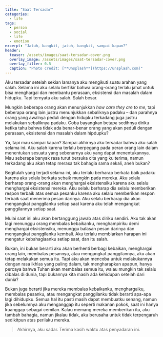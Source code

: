 ```yaml
---
title: "Saat Tersadar"
categories:
  - life
tags:
  - person
  - social
  - life
  - emotion
excerpt: "Jatuh, bangkit, jatuh, bangkit, sampai kapan?"
header:
  teaser: /assets/images/saat-tersadar-cover.png
  overlay_image: /assets/images/saat-tersadar-cover.png
  overlay_filter: 0.5
  caption: "Photo credit: [**Unsplash**](https://unsplash.com)"
---
```

  
Aku tersadar setelah sekian lamanya aku mengikuti suatu arahan yang salah. Selama ini aku selalu berfikir bahwa orang-orang terlalu jahat untuk bisa menghargai dan membantu perasaan, eksistensi dan masalah dalam hidupku. Tapi ternyata aku salah. Salah besar.  

Mungkin beberapa orang akan menunjukkan _how care they are to me_, tapi beberapa orang lain justru menunjukkan sebaliknya padaku – dan parahnya orang yang awalnya peduli dengan hidupku terkadang juga justru melakukan sebaliknya padaku. Coba bayangkan betapa sedihnya diriku ketika tahu bahwa tidak ada benar-benar orang yang akan peduli dengan perasaan, eksistensi dan masalah dalam hipdupku?  

Ya, tapi mau sampai kapan? Sampai akhirnya aku tersadar bahwa aku salah selama ini. Aku salah karena terlalu berpegang pada peran orang lain dalam menentukan sesuatu yang sebenarnya aku yang dapat menentukannya. Mau seberapa banyak rasa turut bersuka cita yang ku terima, namun terkadang aku akan tetap merasa tak bahagia sama sekali, aneh bukan?  

Begitulah yang terjadi selama ini, aku terlalu berharap berkata baik padaku karena aku selalu berkata sebaik mungkin pada mereka. Aku selalu berharap orang-orang akan menghargai eksistensiku karena aku selalu menghargai eksistensi mereka. Aku selalu berharap dia selalu memberikan respon terbaik atas semua pesanku karena aku selalu memberikan respon terbaik saat menerima pesan darinya. Aku selalu berharap dia akan mengangkat panggilanku setiap saat karena aku telah mengangkat panggilannya setiap saat.  

Mulai saat ini aku akan bertanggung jawab atas diriku sendiri. Aku tak akan lagi menunggu orang membalas kebaikanku, menghampiriku demi menghargai eksistensiku, menunggu balasan pesan darinya dan mengangkat panggilanku kembali. Aku terlalu membiarkan harapan ini mengatur kebahagiaanku setiap saat, dan itu salah.  

Bukan, ini bukan berarti aku akan berhenti berbagi kebaikan, menghargai orang lain, membalas pesannya, atau mengangkat panggilannya, aku akan tetap melakukan semua itu. Tapi aku akan mencoba untuk melakukannya dengan rasa ikhlas yang paling dalam, tak mengharapkan apapun, hanya percaya bahwa Tuhan akan membalas semua itu, walau mungkin tak selalu dibalas di dunia, tapi bukannya kita masih ada kehidupan setelah dari dunia?  

Bukan juga berarti jika mereka membalas kebaikanku, menghargaiku, membalas pesanku, atau mengangkat panggilanku tidak berarti apa-apa lagi dihidupku. Semua hal itu pasti masih dapat membuatku senang, namun jika sebelumnya aku menganggap itu seperti makanan pokok, saat ini hanya kuanggap sebagai cemilan. Kalau memang mereka memberikan itu, aku tambah bahagia, namun jikalau tidak, aku berusaha untuk tidak terpengaruh sedikitpun atas perilaku mereka.  

> Akhirnya, aku sadar. Terima kasih waktu atas penyadaran ini.